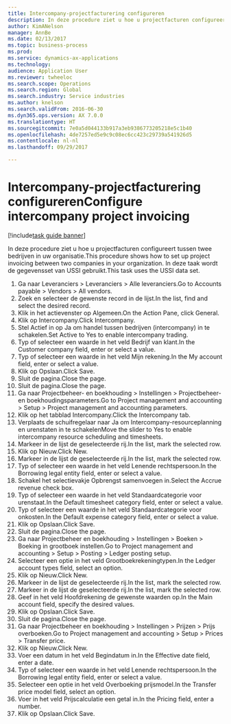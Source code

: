 ```yaml
--- 
title: Intercompany-projectfacturering configureren
description: In deze procedure ziet u hoe u projectfacturen configureert tussen twee bedrijven in uw organisatie.
author: KimANelson
manager: AnnBe
ms.date: 02/13/2017
ms.topic: business-process
ms.prod: 
ms.service: dynamics-ax-applications
ms.technology: 
audience: Application User
ms.reviewer: twheeloc
ms.search.scope: Operations
ms.search.region: Global
ms.search.industry: Service industries
ms.author: knelson
ms.search.validFrom: 2016-06-30
ms.dyn365.ops.version: AX 7.0.0
ms.translationtype: HT
ms.sourcegitcommit: 7e0a5d044133b917a3eb9386773205218e5c1b40
ms.openlocfilehash: 4de7257ed5e9c9c08ec6cc423c29739a541926d5
ms.contentlocale: nl-nl
ms.lasthandoff: 09/29/2017

---
```

# <a name="configure-intercompany-project-invoicing"></a><span data-ttu-id="2293f-103">Intercompany-projectfacturering configureren</span><span class="sxs-lookup"><span data-stu-id="2293f-103">Configure intercompany project invoicing</span></span>

[!include[task guide banner](../../includes/task-guide-banner.md)]

<span data-ttu-id="2293f-104">In deze procedure ziet u hoe u projectfacturen configureert tussen twee bedrijven in uw organisatie.</span><span class="sxs-lookup"><span data-stu-id="2293f-104">This procedure shows how to set up project invoicing between two companies in your organization.</span></span> <span data-ttu-id="2293f-105">In deze taak wordt de gegevensset van USSI gebruikt.</span><span class="sxs-lookup"><span data-stu-id="2293f-105">This task uses the USSI data set.</span></span>

1. <span data-ttu-id="2293f-106">Ga naar Leveranciers > Leveranciers > Alle leveranciers.</span><span class="sxs-lookup"><span data-stu-id="2293f-106">Go to Accounts payable > Vendors > All vendors.</span></span>
2. <span data-ttu-id="2293f-107">Zoek en selecteer de gewenste record in de lijst.</span><span class="sxs-lookup"><span data-stu-id="2293f-107">In the list, find and select the desired record.</span></span>
3. <span data-ttu-id="2293f-108">Klik in het actievenster op Algemeen.</span><span class="sxs-lookup"><span data-stu-id="2293f-108">On the Action Pane, click General.</span></span>
4. <span data-ttu-id="2293f-109">Klik op Intercompany.</span><span class="sxs-lookup"><span data-stu-id="2293f-109">Click Intercompany.</span></span>
5. <span data-ttu-id="2293f-110">Stel Actief in op Ja om handel tussen bedrijven (intercompany) in te schakelen.</span><span class="sxs-lookup"><span data-stu-id="2293f-110">Set Active to Yes to enable intercompany trading.</span></span>
6. <span data-ttu-id="2293f-111">Typ of selecteer een waarde in het veld Bedrijf van klant.</span><span class="sxs-lookup"><span data-stu-id="2293f-111">In the Customer company field, enter or select a value.</span></span>
7. <span data-ttu-id="2293f-112">Typ of selecteer een waarde in het veld Mijn rekening.</span><span class="sxs-lookup"><span data-stu-id="2293f-112">In the My account field, enter or select a value.</span></span>
8. <span data-ttu-id="2293f-113">Klik op Opslaan.</span><span class="sxs-lookup"><span data-stu-id="2293f-113">Click Save.</span></span>
9. <span data-ttu-id="2293f-114">Sluit de pagina.</span><span class="sxs-lookup"><span data-stu-id="2293f-114">Close the page.</span></span>
10. <span data-ttu-id="2293f-115">Sluit de pagina.</span><span class="sxs-lookup"><span data-stu-id="2293f-115">Close the page.</span></span>
11. <span data-ttu-id="2293f-116">Ga naar Projectbeheer- en boekhouding > Instellingen > Projectbeheer- en boekhoudingsparameters.</span><span class="sxs-lookup"><span data-stu-id="2293f-116">Go to Project management and accounting > Setup > Project management and accounting parameters.</span></span>
12. <span data-ttu-id="2293f-117">Klik op het tabblad Intercompany.</span><span class="sxs-lookup"><span data-stu-id="2293f-117">Click the Intercompany tab.</span></span>
13. <span data-ttu-id="2293f-118">Verplaats de schuifregelaar naar Ja om Intercompany-resourceplanning en urenstaten in te schakelen</span><span class="sxs-lookup"><span data-stu-id="2293f-118">Move the slider to Yes to enable intercompany resource scheduling and timesheets.</span></span>
14. <span data-ttu-id="2293f-119">Markeer in de lijst de geselecteerde rij.</span><span class="sxs-lookup"><span data-stu-id="2293f-119">In the list, mark the selected row.</span></span>
15. <span data-ttu-id="2293f-120">Klik op Nieuw.</span><span class="sxs-lookup"><span data-stu-id="2293f-120">Click New.</span></span>
16. <span data-ttu-id="2293f-121">Markeer in de lijst de geselecteerde rij.</span><span class="sxs-lookup"><span data-stu-id="2293f-121">In the list, mark the selected row.</span></span>
17. <span data-ttu-id="2293f-122">Typ of selecteer een waarde in het veld Lenende rechtspersoon.</span><span class="sxs-lookup"><span data-stu-id="2293f-122">In the Borrowing legal entity field, enter or select a value.</span></span>
18. <span data-ttu-id="2293f-123">Schakel het selectievakje Opbrengst samenvoegen in.</span><span class="sxs-lookup"><span data-stu-id="2293f-123">Select the Accrue revenue check box.</span></span>
19. <span data-ttu-id="2293f-124">Typ of selecteer een waarde in het veld Standaardcategorie voor urenstaat.</span><span class="sxs-lookup"><span data-stu-id="2293f-124">In the Default timesheet category field, enter or select a value.</span></span>
20. <span data-ttu-id="2293f-125">Typ of selecteer een waarde in het veld Standaardcategorie voor onkosten.</span><span class="sxs-lookup"><span data-stu-id="2293f-125">In the Default expense category field, enter or select a value.</span></span>
21. <span data-ttu-id="2293f-126">Klik op Opslaan.</span><span class="sxs-lookup"><span data-stu-id="2293f-126">Click Save.</span></span>
22. <span data-ttu-id="2293f-127">Sluit de pagina.</span><span class="sxs-lookup"><span data-stu-id="2293f-127">Close the page.</span></span>
23. <span data-ttu-id="2293f-128">Ga naar Projectbeheer en boekhouding > Instellingen > Boeken > Boeking in grootboek instellen.</span><span class="sxs-lookup"><span data-stu-id="2293f-128">Go to Project management and accounting > Setup > Posting > Ledger posting setup.</span></span>
24. <span data-ttu-id="2293f-129">Selecteer een optie in het veld Grootboekrekeningtypen.</span><span class="sxs-lookup"><span data-stu-id="2293f-129">In the Ledger account types field, select an option.</span></span>
25. <span data-ttu-id="2293f-130">Klik op Nieuw.</span><span class="sxs-lookup"><span data-stu-id="2293f-130">Click New.</span></span>
26. <span data-ttu-id="2293f-131">Markeer in de lijst de geselecteerde rij.</span><span class="sxs-lookup"><span data-stu-id="2293f-131">In the list, mark the selected row.</span></span>
27. <span data-ttu-id="2293f-132">Markeer in de lijst de geselecteerde rij.</span><span class="sxs-lookup"><span data-stu-id="2293f-132">In the list, mark the selected row.</span></span>
28. <span data-ttu-id="2293f-133">Geef in het veld Hoofdrekening de gewenste waarden op.</span><span class="sxs-lookup"><span data-stu-id="2293f-133">In the Main account field, specify the desired values.</span></span>
29. <span data-ttu-id="2293f-134">Klik op Opslaan.</span><span class="sxs-lookup"><span data-stu-id="2293f-134">Click Save.</span></span>
30. <span data-ttu-id="2293f-135">Sluit de pagina.</span><span class="sxs-lookup"><span data-stu-id="2293f-135">Close the page.</span></span>
31. <span data-ttu-id="2293f-136">Ga naar Projectbeheer en boekhouding > Instellingen > Prijzen > Prijs overboeken.</span><span class="sxs-lookup"><span data-stu-id="2293f-136">Go to Project management and accounting > Setup > Prices > Transfer price.</span></span>
32. <span data-ttu-id="2293f-137">Klik op Nieuw.</span><span class="sxs-lookup"><span data-stu-id="2293f-137">Click New.</span></span>
33. <span data-ttu-id="2293f-138">Voer een datum in het veld Begindatum in.</span><span class="sxs-lookup"><span data-stu-id="2293f-138">In the Effective date field, enter a date.</span></span>
34. <span data-ttu-id="2293f-139">Typ of selecteer een waarde in het veld Lenende rechtspersoon.</span><span class="sxs-lookup"><span data-stu-id="2293f-139">In the Borrowing legal entity field, enter or select a value.</span></span>
35. <span data-ttu-id="2293f-140">Selecteer een optie in het veld Overboeking prijsmodel.</span><span class="sxs-lookup"><span data-stu-id="2293f-140">In the Transfer price model field, select an option.</span></span>
36. <span data-ttu-id="2293f-141">Voer in het veld Prijscalculatie een getal in.</span><span class="sxs-lookup"><span data-stu-id="2293f-141">In the Pricing field, enter a number.</span></span>
37. <span data-ttu-id="2293f-142">Klik op Opslaan.</span><span class="sxs-lookup"><span data-stu-id="2293f-142">Click Save.</span></span>


